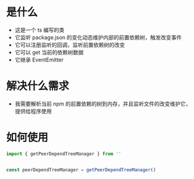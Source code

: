 # 是什么

- 这是一个 ts 编写的类
- 它监听 package.json 的变化动态维护内部的前置依赖树，触发改变事件
- 它可以注册监听的回调，监听前置依赖树的改变
- 它可以 get 当前的依赖树数据
- 它继承 EventEmitter

# 解决什么需求

- 我需要解析当前 npm 的前置依赖的树到内存，并且监听文件的改变维护它，提供给程序使用

# 如何使用

```ts
import { getPeerDependTreeManager } from ''


const peerDependTreeManager = getPeerDependTreeManager()
```